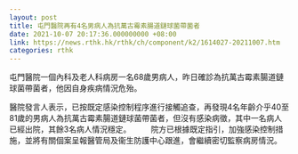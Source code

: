 ```yaml
---
layout: post
title: 屯門醫院再有4名男病人為抗萬古霉素腸道鏈球菌帶菌者
date: 2021-10-07 20:17:36.000000000 +08:00
link: https://news.rthk.hk/rthk/ch/component/k2/1614027-20211007.htm
categories: rthk
---
```


屯門醫院一個內科及老人科病房一名68歲男病人，昨日確診為抗萬古霉素腸道鏈球菌帶菌者，他因自身疾病情況危殆。

醫院發言人表示，已按既定感染控制程序進行接觸追查，再發現4名年齡介乎40至81歲的男病人為抗萬古霉素腸道鏈球菌帶菌者，但沒有感染病徵，其中一名病人已經出院，其餘3名病人情況穩定。
　　 
院方已根據既定指引，加強感染控制措施，並將有關個案呈報醫管局及衞生防護中心跟進，會繼續密切監察病房情況。
